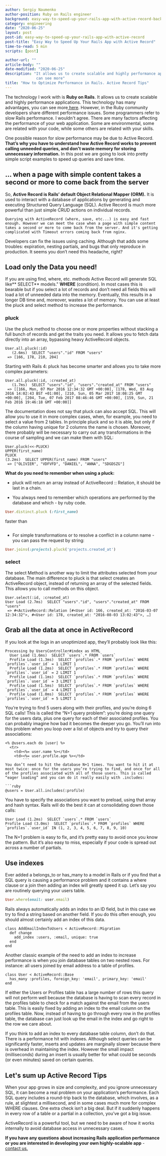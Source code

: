 ```yaml
---
author: Sergiy Naumenko
author-position: Ruby on Rails engineer
background: easy-way-to-speed-up-your-rails-app-with-active-record-back
category: engineering
date: "2020-06-25"
layout: post
post-id: easy-way-to-speed-up-your-rails-app-with-active-record
post-title: "Easy Way to Speed Up Your Rails App with Active Record"
time-to-read: 5 min
scripts: [post]

author-url: ""
article-body: ""
date-modified: "2020-06-25"
description: "It allows us to create scalable and highly performance applications. This technology has many advantages, you
              can see more"
title: "How to Optimize Performance in Rails. Active Record Tips"
---
```


The technology I work with is **Ruby on Rails**. It allows us to create scalable and highly performance applications. This technology has many advantages, you can see more[ here](https://activebridge.org/blog/node-js-vs-ruby-on-rails). However, in the Ruby community developers share different performance issues. Some programmers refer to slow Rails performance. I wouldn't agree. There are many factors affecting the performance of your web application. Some are environmental, some are related with your code, while some others are related with your skills.

One possible reason for slow performance may be due to Active Record. **That’s why you have to understand how Active Record works to prevent calling unneeded queries, and don't waste memory for storing unnecessary information.** In this post we are going to look into pretty simple script examples to speed up queries and save time.

## ... when a page with simple content takes a second or more to come back from the server

So, **Active Record is Rails’ default Object Relational Mapper (ORM).** It is used to interact with a database of applications by generating and executing Structured Query Language (SQL). Active Record is much more powerful than just simple CRUD actions on individual records.

	Querying with ActiveRecord (where, save, etc...) is easy and fast enough. However we can meet the case when a page with simple content takes a second or more to come back from the server. And it's getting complicated with Timeout errors coming back from nginx.

Developers can fix the issues using caching. Although that adds some troubles: expiration, nesting partials, and bugs that only reproduce in production. It seems you don’t need this headache, right?

## Load only the Data you need!
If you are using find, where, etc. methods Active Record will generate SQL like** SELECT** models." **WHERE** (condition). In most cases this is bearable but if you select a lot of records and don’t need all fields this will load a lot of unneeded data into the memory. Eventually, this results in a longer DB time and, moreover, wastes a lot of memory. You can use at least the pluck and select method to increase the performance.

### pluck
Use the pluck method to choose one or more properties without stacking a full bunch of records and get the traits you need. It allows you to fetch data directly into an array, bypassing heavy ActiveRecord objects.

```rails
User.all.pluck(:id)
   (2.6ms)  SELECT "users"."id" FROM "users"
 => [166, 178, 210, 204]
```

Starting with Rails 4: pluck has become smarter and allows you to take more complex parameters:

```rails
User.all.pluck(:id, :created_at)
   (1.7ms)  SELECT "users"."id", "users"."created_at" FROM "users"
 => [[166, Mon, 07 Mar 2016 12:34:32 GMT +00:00], [178, Wed, 03 Aug 2016 14:02:43 BST +01:00], [210, Sun, 05 Mar 2017 18:08:25 GMT +00:00], [204, Tue, 07 Feb 2017 08:46:46 GMT +00:00], [159, Sun, 21 Feb 2016 19:46:18 GMT +00:00]]
 ```

 The documentation does not say that pluck can also accept SQL. This will allow you to use it in more complex cases, when, for example, you need to select a value from 2 tables. In principle pluck and so it is able, but only if the column having unique for 2 columns the name is chosen. Moreover, there probably will be necessary to carry out any transformations in the course of sampling and we can make them with SQL:

```rails
User.pluck(<<-PLUCK)
UPPER(first_name)
PLUCK
(3.2ms)  SELECT UPPER(first_name) FROM "users"
 => ["OLIVIER", "VDFVFD", "DANIEL", "ANNA", "SDGDSZG"]
 ```

**What do you need to remember when using a pluck:**

*  pluck will return an array instead of ActiveRecord :: Relation, it should be last in a chain.

*  You always need to remember which operations are performed by the database and which - by ruby code.

```ruby
User.distinct.pluck (:first_name)
```

faster than
```ruby User.pluck(:first_name).uniq.
```

*  For simple transformations or to resolve a conflict in a column name - you can pass the request by string:

```ruby
User.joins(:projects).pluck('projects.created_at')
```

### select

The select Method is another way to limit the attributes selected from your database. The main difference to pluck is that select creates an ActiveRecord object, instead of returning an array of the selected fields. This allows you to call methods on this object.

```rails
User.select(:id, :created_at)
User Load (2.7ms)  SELECT "users"."id", "users"."created_at" FROM "users"
 => #<ActiveRecord::Relation [#<User id: 166, created_at: "2016-03-07 12:34:32">, #<User id: 178, created_at: "2016-08-03 13:02:43">, …]
 ```

## Grab all the data at once in ActiveRecord

If you look at the logs in an unoptimized app, they’ll probably look like this:

```rails
Processing by UsersController#index as HTML
  User Load (1.6ms)  SELECT `users`.* FROM `users`
  Profile Load (1.3ms)  SELECT `profiles`.* FROM `profiles` WHERE `profiles`.`user_id` = 1 LIMIT 1
  Profile Load (1.2ms)  SELECT `profiles`.* FROM `profiles` WHERE `profiles`.`user_id` = 2 LIMIT 1
  Profile Load (1.1ms)  SELECT `profiles`.* FROM `profiles` WHERE `profiles`.`user_id` = 3 LIMIT 1
  Profile Load (1.5ms)  SELECT `profiles`.* FROM `profiles` WHERE `profiles`.`user_id` = 4 LIMIT 1
  Profile Load (1.0ms)  SELECT `profiles`.* FROM `profiles` WHERE `profiles`.`user_id` = 5 LIMIT 1
```

You’re trying to find 5 users along with their profiles, and you’re doing 6 SQL calls! This is called the “N+1 query problem”: you’re doing one query for the users data, plus one query for each of their associated profiles. You can probably imagine how bad it becomes the deeper you go. You’ll run into this problem when you loop over a list of objects and try to query their associations:

```rails
<% @users.each do |user| %>
  <tr>
    <td><%= user.name %></td>
    <td><%= user.profile.age %></td>
		```
You don’t need to hit the database N+1 times. You want to hit it at most twice: once for the users you’re trying to find, and once for all of the profiles associated with all of those users. This is called “eager loading” and you can do it really easily with .includes:

```ruby
@users = User.all.includes(:profile)
```
You have to specify the associations you want to preload, using that array and hash syntax. Rails will do the best it can at consolidating down those calls:

```rails
User Load (1.2ms)  SELECT `users`.* FROM `users`
Profile Load (3.0ms)  SELECT `profiles`.* FROM `profiles` WHERE `profiles`.`user_id` IN (1, 2, 3, 4, 5, 6, 7, 8, 9, 10)
```

The N+1 problem is easy to fix, and it’s pretty easy to avoid once you know the pattern. But it’s also easy to miss, especially if your code is spread out across a number of partials.

## Use indexes

Ever added a belongs_to or has_many to a model in Rails or if you find that a SQL query is causing a performance problem and it contains a where clause or a join then adding an index will greatly speed it up.
	Let’s say you are routinely querying your users table.

```ruby
User.where(email: user.email)
```
Rails always automatically adds an index to an ID field, but in this case we try to find a string based on another field. If you do this often enough, you should almost certainly add an index of this data.

```rails
class AddEmailIndexToUsers < ActiveRecord::Migration
  def change
    add_index :users, :email, unique: true
  end
end
```
Another classic example of the need to add an index to increase performance is when you join database tables on two nested rows. For instance: all users joined by email address to a table of profiles.

```rails
class User < ActiveRecord::Base
  has_many :profiles, foreign_key: 'email', primary_key: 'email'
end
```
If either the Users or Profiles table has a large number of rows this query will not perform well because the database is having to scan every record in the profiles table to check for a match against the email from the users table. This is easily fixed by adding an index to the email column on the profiles table. Now, instead of having to go through every row in the profiles table, the database can just look up the email in the index and go right to the row we care about.

If you think to add an index to every database table column, don’t do that. There is a performance hit with indexes. Although select queries can be significantly faster, inserts and updates are marginally slower because there is overhead in maintaining the index. However the small impact (milliseconds) during an insert is usually better for what could be seconds (or even minutes) saved on certain queries.

## Let's sum up Active Record Tips

When your app grows in size and complexity, and you ignore unnecessary SQL, it can become a real problem on your application’s performance. Each SQL query includes a round-trip back to the database, which involves, as a rule, at slightest a millisecond, and in some cases much more for complex WHERE clauses. One extra check isn’t a big deal. But if it suddenly happens in every row of a table or a partial in a collection, you’ve got a big issue.

ActiveRecord is a powerful tool, but we need to be aware of how it works internally to avoid database access in unnecessary cases.

**If you have any questions about increasing Rails application performance or you are interested in developing your own highly-scalable app** - [contact us.](https://activebridge.org/contact)
